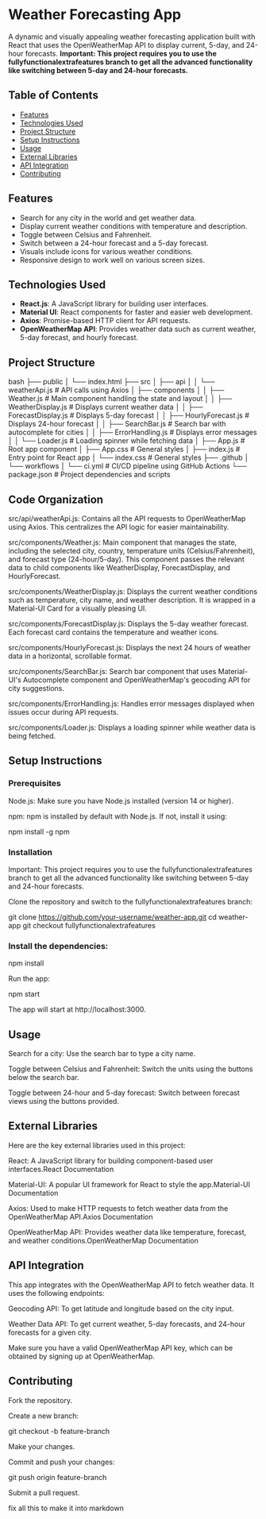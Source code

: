 
# Weather Forecasting App

A dynamic and visually appealing weather forecasting application built with React that uses the OpenWeatherMap API to display current, 5-day, and 24-hour forecasts.
**Important: This project requires you to use the fullyfunctionalextrafeatures branch to get all the advanced functionality like switching between 5-day and 24-hour forecasts.**

## Table of Contents
- [Features](#features)
- [Technologies Used](#technologies-used)
- [Project Structure](#project-structure)
- [Setup Instructions](#setup-instructions)
- [Usage](#usage)
- [External Libraries](#external-libraries)
- [API Integration](#api-integration)
- [Contributing](#contributing)


## Features
- Search for any city in the world and get weather data.
- Display current weather conditions with temperature and description.
- Toggle between Celsius and Fahrenheit.
- Switch between a 24-hour forecast and a 5-day forecast.
- Visuals include icons for various weather conditions.
- Responsive design to work well on various screen sizes.

## Technologies Used
- **React.js**: A JavaScript library for building user interfaces.
- **Material UI**: React components for faster and easier web development.
- **Axios**: Promise-based HTTP client for API requests.
- **OpenWeatherMap API**: Provides weather data such as current weather, 5-day forecast, and hourly forecast.

## Project Structure

bash
├── public
│   └── index.html
├── src
│   ├── api
│   │   └── weatherApi.js        # API calls using Axios
│   ├── components
│   │   ├── Weather.js           # Main component handling the state and layout
│   │   ├── WeatherDisplay.js    # Displays current weather data
│   │   ├── ForecastDisplay.js   # Displays 5-day forecast
│   │   ├── HourlyForecast.js    # Displays 24-hour forecast
│   │   ├── SearchBar.js         # Search bar with autocomplete for cities
│   │   ├── ErrorHandling.js     # Displays error messages
│   │   └── Loader.js            # Loading spinner while fetching data
│   ├── App.js                   # Root app component
│   ├── App.css                  # General styles
│   ├── index.js                 # Entry point for React app
│   └── index.css                # General styles
├── .github
│   └── workflows
│       └── ci.yml               # CI/CD pipeline using GitHub Actions
└── package.json                 # Project dependencies and scripts





## Code Organization

src/api/weatherApi.js: Contains all the API requests to OpenWeatherMap using Axios. This centralizes the API logic for easier maintainability.

src/components/Weather.js: Main component that manages the state, including the selected city, country, temperature units (Celsius/Fahrenheit), and forecast type (24-hour/5-day). This component passes the relevant data to child components like WeatherDisplay, ForecastDisplay, and HourlyForecast.

src/components/WeatherDisplay.js: Displays the current weather conditions such as temperature, city name, and weather description. It is wrapped in a Material-UI Card for a visually pleasing UI.

src/components/ForecastDisplay.js: Displays the 5-day weather forecast. Each forecast card contains the temperature and weather icons.

src/components/HourlyForecast.js: Displays the next 24 hours of weather data in a horizontal, scrollable format.

src/components/SearchBar.js: Search bar component that uses Material-UI's Autocomplete component and OpenWeatherMap's geocoding API for city suggestions.

src/components/ErrorHandling.js: Handles error messages displayed when issues occur during API requests.

src/components/Loader.js: Displays a loading spinner while weather data is being fetched.

## Setup Instructions

### Prerequisites

Node.js: Make sure you have Node.js installed (version 14 or higher).

npm: npm is installed by default with Node.js. If not, install it using:

npm install -g npm



### Installation

Important: This project requires you to use the fullyfunctionalextrafeatures branch to get all the advanced functionality like switching between 5-day and 24-hour forecasts.

Clone the repository and switch to the fullyfunctionalextrafeatures branch:

git clone https://github.com/your-username/weather-app.git
cd weather-app
git checkout fullyfunctionalextrafeatures


### Install the dependencies:

npm install


Run the app:

npm start

The app will start at http://localhost:3000.



## Usage

Search for a city: Use the search bar to type a city name.

Toggle between Celsius and Fahrenheit: Switch the units using the buttons below the search bar.

Toggle between 24-hour and 5-day forecast: Switch between forecast views using the buttons provided.

## External Libraries

Here are the key external libraries used in this project:

React: A JavaScript library for building component-based user interfaces.React Documentation

Material-UI: A popular UI framework for React to style the app.Material-UI Documentation

Axios: Used to make HTTP requests to fetch weather data from the OpenWeatherMap API.Axios Documentation

OpenWeatherMap API: Provides weather data like temperature, forecast, and weather conditions.OpenWeatherMap Documentation



## API Integration

This app integrates with the OpenWeatherMap API to fetch weather data. It uses the following endpoints:

Geocoding API: To get latitude and longitude based on the city input.

Weather Data API: To get current weather, 5-day forecasts, and 24-hour forecasts for a given city.

Make sure you have a valid OpenWeatherMap API key, which can be obtained by signing up at OpenWeatherMap. 

## Contributing

Fork the repository.

Create a new branch:

git checkout -b feature-branch

Make your changes.

Commit and push your changes:

git push origin feature-branch

Submit a pull request.

fix all this to make it into markdown
